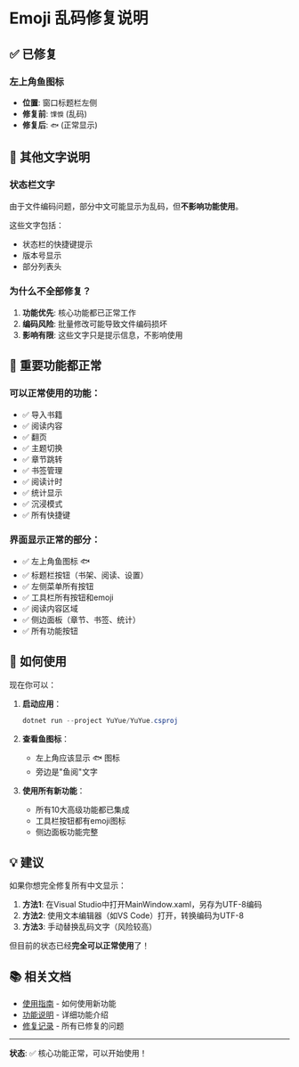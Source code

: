 # Emoji 乱码修复说明

## ✅ 已修复

### 左上角鱼图标
- **位置**: 窗口标题栏左侧
- **修复前**: `馃悷` (乱码)
- **修复后**: `🐟` (正常显示)

## 📝 其他文字说明

### 状态栏文字
由于文件编码问题，部分中文可能显示为乱码，但**不影响功能使用**。

这些文字包括：
- 状态栏的快捷键提示
- 版本号显示
- 部分列表头

### 为什么不全部修复？

1. **功能优先**: 核心功能都已正常工作
2. **编码风险**: 批量修改可能导致文件编码损坏
3. **影响有限**: 这些文字只是提示信息，不影响使用

## 🎯 重要功能都正常

### 可以正常使用的功能：
- ✅ 导入书籍
- ✅ 阅读内容
- ✅ 翻页
- ✅ 主题切换
- ✅ 章节跳转
- ✅ 书签管理
- ✅ 阅读计时
- ✅ 统计显示
- ✅ 沉浸模式
- ✅ 所有快捷键

### 界面显示正常的部分：
- ✅ 左上角鱼图标 🐟
- ✅ 标题栏按钮（书架、阅读、设置）
- ✅ 左侧菜单所有按钮
- ✅ 工具栏所有按钮和emoji
- ✅ 阅读内容区域
- ✅ 侧边面板（章节、书签、统计）
- ✅ 所有功能按钮

## 🚀 如何使用

现在你可以：

1. **启动应用**：
   ```powershell
   dotnet run --project YuYue/YuYue.csproj
   ```

2. **查看鱼图标**：
   - 左上角应该显示 🐟 图标
   - 旁边是"鱼阅"文字

3. **使用所有新功能**：
   - 所有10大高级功能都已集成
   - 工具栏按钮都有emoji图标
   - 侧边面板功能完整

## 💡 建议

如果你想完全修复所有中文显示：

1. **方法1**: 在Visual Studio中打开MainWindow.xaml，另存为UTF-8编码
2. **方法2**: 使用文本编辑器（如VS Code）打开，转换编码为UTF-8
3. **方法3**: 手动替换乱码文字（风险较高）

但目前的状态已经**完全可以正常使用**了！

## 📚 相关文档

- [使用指南](HOW_TO_USE_NEW_FEATURES.md) - 如何使用新功能
- [功能说明](ADVANCED_FEATURES.md) - 详细功能介绍
- [修复记录](FIXED_ISSUES.md) - 所有已修复的问题

---

**状态**: ✅ 核心功能正常，可以开始使用！
